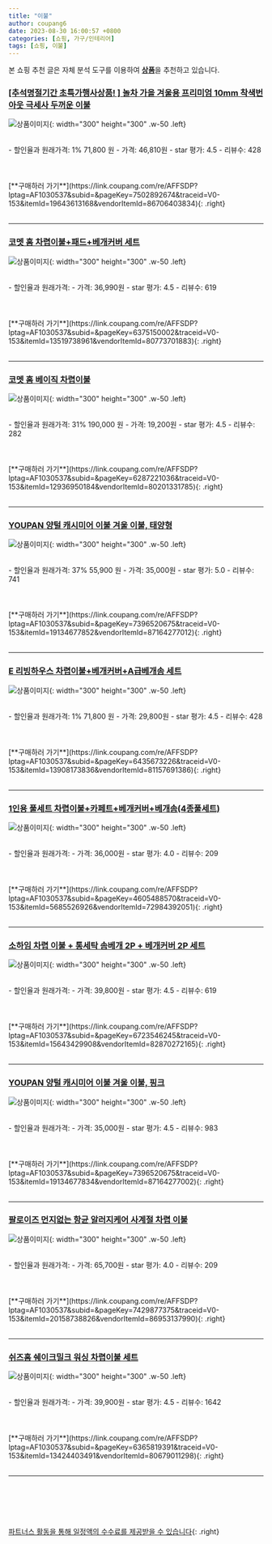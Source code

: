 ```yaml
---
title: "이불"
author: coupang6
date: 2023-08-30 16:00:57 +0800
categories: [쇼핑, 가구/인테리어]
tags: [쇼핑, 이불]
---
```


본 쇼핑 추천 글은 자체 분석 도구를 이용하여 [**상품**](https://link.coupang.com/a/bao1ui)을 추천하고 있습니다.

### [[추석명절기간 초특가행사상품! ] 놀차 가을 겨울용 프리미엄 10mm 착색번아웃 극세사 두꺼운 이불](https://link.coupang.com/re/AFFSDP?lptag=AF1030537&subid=&pageKey=7502892674&traceid=V0-153&itemId=19643613168&vendorItemId=86706403834)

![상품이미지](https://thumbnail7.coupangcdn.com/thumbnails/remote/230x230ex/image/vendor_inventory/806e/746bec2d750743c56417adbb7570a9c3668b49a57a59a04e8d64c968b029.jpg){: width="300" height="300" .w-50 .left}


<br>
- 할인율과 원래가격: 1%  71,800   원
- 가격: 46,810원
- star 평가: 4.5
- 리뷰수: 428
<br>
<br>
<br>
<br>
[**구매하러 가기**](https://link.coupang.com/re/AFFSDP?lptag=AF1030537&subid=&pageKey=7502892674&traceid=V0-153&itemId=19643613168&vendorItemId=86706403834){: .right}
<br>
<br>

---

### [코멧 홈 차렵이불+패드+베개커버 세트](https://link.coupang.com/re/AFFSDP?lptag=AF1030537&subid=&pageKey=6375150002&traceid=V0-153&itemId=13519738961&vendorItemId=80773701883)

![상품이미지](https://thumbnail9.coupangcdn.com/thumbnails/remote/230x230ex/image/retail/images/4874602596880575-8e93357f-3844-43c7-8b0b-e2dd8883224d.jpg){: width="300" height="300" .w-50 .left}


<br>
- 할인율과 원래가격: 
- 가격: 36,990원
- star 평가: 4.5
- 리뷰수: 619
<br>
<br>
<br>
<br>
[**구매하러 가기**](https://link.coupang.com/re/AFFSDP?lptag=AF1030537&subid=&pageKey=6375150002&traceid=V0-153&itemId=13519738961&vendorItemId=80773701883){: .right}
<br>
<br>

---

### [코멧 홈 베이직 차렵이불](https://link.coupang.com/re/AFFSDP?lptag=AF1030537&subid=&pageKey=6287221036&traceid=V0-153&itemId=12936950184&vendorItemId=80201331785)

![상품이미지](https://thumbnail6.coupangcdn.com/thumbnails/remote/230x230ex/image/retail/images/2880429587646164-86b9e4ea-dc3e-4904-98df-5e898fc8dea6.jpg){: width="300" height="300" .w-50 .left}


<br>
- 할인율과 원래가격: 31%  190,000   원
- 가격: 19,200원
- star 평가: 4.5
- 리뷰수: 282
<br>
<br>
<br>
<br>
[**구매하러 가기**](https://link.coupang.com/re/AFFSDP?lptag=AF1030537&subid=&pageKey=6287221036&traceid=V0-153&itemId=12936950184&vendorItemId=80201331785){: .right}
<br>
<br>

---

### [YOUPAN 양털 캐시미어 이불 겨울 이불, 태양형](https://link.coupang.com/re/AFFSDP?lptag=AF1030537&subid=&pageKey=7396520675&traceid=V0-153&itemId=19134677852&vendorItemId=87164277012)

![상품이미지](https://thumbnail7.coupangcdn.com/thumbnails/remote/230x230ex/image/vendor_inventory/bb82/24aaf24cbae83036918f37fa7d27d3c5c1569662711c4005877cd84144ba.jpg){: width="300" height="300" .w-50 .left}


<br>
- 할인율과 원래가격: 37%  55,900   원
- 가격: 35,000원
- star 평가: 5.0
- 리뷰수: 741
<br>
<br>
<br>
<br>
[**구매하러 가기**](https://link.coupang.com/re/AFFSDP?lptag=AF1030537&subid=&pageKey=7396520675&traceid=V0-153&itemId=19134677852&vendorItemId=87164277012){: .right}
<br>
<br>

---

### [E 리빙하우스 차렵이불+베개커버+A급베개솜 세트](https://link.coupang.com/re/AFFSDP?lptag=AF1030537&subid=&pageKey=6435673226&traceid=V0-153&itemId=13908173836&vendorItemId=81157691386)

![상품이미지](https://thumbnail7.coupangcdn.com/thumbnails/remote/230x230ex/image/vendor_inventory/98ef/0c7be684b556e45de67c41b55efa4770728d016d7c036d93bf8092ff0b37.jpg){: width="300" height="300" .w-50 .left}


<br>
- 할인율과 원래가격: 1%  71,800   원
- 가격: 29,800원
- star 평가: 4.5
- 리뷰수: 428
<br>
<br>
<br>
<br>
[**구매하러 가기**](https://link.coupang.com/re/AFFSDP?lptag=AF1030537&subid=&pageKey=6435673226&traceid=V0-153&itemId=13908173836&vendorItemId=81157691386){: .right}
<br>
<br>

---

### [1인용 풀세트 차렵이불+카페트+베개커버+베개솜(4종풀세트)](https://link.coupang.com/re/AFFSDP?lptag=AF1030537&subid=&pageKey=4605488570&traceid=V0-153&itemId=5685526926&vendorItemId=72984392051)

![상품이미지](https://thumbnail9.coupangcdn.com/thumbnails/remote/230x230ex/image/vendor_inventory/627e/5b2c1de6e061227e65adbfaeb05db5f3bffd877fdeebca02fb9c6c4c6163.jpg){: width="300" height="300" .w-50 .left}


<br>
- 할인율과 원래가격: 
- 가격: 36,000원
- star 평가: 4.0
- 리뷰수: 209
<br>
<br>
<br>
<br>
[**구매하러 가기**](https://link.coupang.com/re/AFFSDP?lptag=AF1030537&subid=&pageKey=4605488570&traceid=V0-153&itemId=5685526926&vendorItemId=72984392051){: .right}
<br>
<br>

---

### [소하임 차렵 이불 + 통세탁 솜베개 2P + 베개커버 2P 세트](https://link.coupang.com/re/AFFSDP?lptag=AF1030537&subid=&pageKey=6723546245&traceid=V0-153&itemId=15643429908&vendorItemId=82870272165)

![상품이미지](https://thumbnail7.coupangcdn.com/thumbnails/remote/230x230ex/image/vendor_inventory/d694/268f772349505ceadd153492b4753af7d61b4e3c765cc9fa77087418f98f.jpg){: width="300" height="300" .w-50 .left}


<br>
- 할인율과 원래가격: 
- 가격: 39,800원
- star 평가: 4.5
- 리뷰수: 619
<br>
<br>
<br>
<br>
[**구매하러 가기**](https://link.coupang.com/re/AFFSDP?lptag=AF1030537&subid=&pageKey=6723546245&traceid=V0-153&itemId=15643429908&vendorItemId=82870272165){: .right}
<br>
<br>

---

### [YOUPAN 양털 캐시미어 이불 겨울 이불, 핑크](https://link.coupang.com/re/AFFSDP?lptag=AF1030537&subid=&pageKey=7396520675&traceid=V0-153&itemId=19134677834&vendorItemId=87164277002)

![상품이미지](https://thumbnail9.coupangcdn.com/thumbnails/remote/230x230ex/image/vendor_inventory/06f5/5c0f37507fd7c5b75db1af9cc9c54455ac3ee5bdc7a00f3e1eb032bc08c4.jpg){: width="300" height="300" .w-50 .left}


<br>
- 할인율과 원래가격: 
- 가격: 35,000원
- star 평가: 4.5
- 리뷰수: 983
<br>
<br>
<br>
<br>
[**구매하러 가기**](https://link.coupang.com/re/AFFSDP?lptag=AF1030537&subid=&pageKey=7396520675&traceid=V0-153&itemId=19134677834&vendorItemId=87164277002){: .right}
<br>
<br>

---

### [팔로이즈 먼지없는 항균 알러지케어 사계절 차렵 이불](https://link.coupang.com/re/AFFSDP?lptag=AF1030537&subid=&pageKey=7429877375&traceid=V0-153&itemId=20158738826&vendorItemId=86953137990)

![상품이미지](https://thumbnail7.coupangcdn.com/thumbnails/remote/230x230ex/image/vendor_inventory/d182/4f25a3155baef1019b8579a7f43c69ef9b33569319a0b65e707864d4c56b.jpg){: width="300" height="300" .w-50 .left}


<br>
- 할인율과 원래가격: 
- 가격: 65,700원
- star 평가: 4.0
- 리뷰수: 209
<br>
<br>
<br>
<br>
[**구매하러 가기**](https://link.coupang.com/re/AFFSDP?lptag=AF1030537&subid=&pageKey=7429877375&traceid=V0-153&itemId=20158738826&vendorItemId=86953137990){: .right}
<br>
<br>

---

### [쉬즈홈 쉐이크밀크 워싱 차렵이불 세트](https://link.coupang.com/re/AFFSDP?lptag=AF1030537&subid=&pageKey=6365819391&traceid=V0-153&itemId=13424403491&vendorItemId=80679011298)

![상품이미지](https://thumbnail8.coupangcdn.com/thumbnails/remote/230x230ex/image/retail/images/5390486536102747-372ee8a1-f402-4327-bd60-10bd2ac65950.jpg){: width="300" height="300" .w-50 .left}


<br>
- 할인율과 원래가격: 
- 가격: 39,900원
- star 평가: 4.5
- 리뷰수: 1642
<br>
<br>
<br>
<br>
[**구매하러 가기**](https://link.coupang.com/re/AFFSDP?lptag=AF1030537&subid=&pageKey=6365819391&traceid=V0-153&itemId=13424403491&vendorItemId=80679011298){: .right}
<br>
<br>

---
<br><br><br><br><br> [파트너스 활동을 통해 일정액의 수수료를 제공받을 수 있습니다](https://link.coupang.com/a/bao1ui){: .right}
